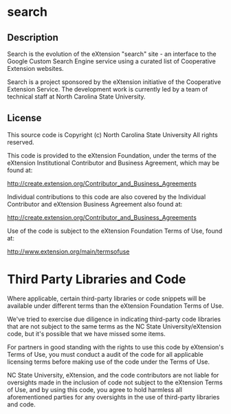 # search

## Description

Search is the evolution of the eXtension "search" site - an interface to the Google Custom Search Engine service using a curated list of Cooperative Extension websites.

Search is a project sponsored by the eXtension initiative of the Cooperative Extension Service. The development work is currently led by a team of technical staff at North Carolina State University.

## License

This source code is Copyright (c) North Carolina State University
All rights reserved.

This code is provided to the eXtension Foundation, under the terms of 
the eXtension Institutional Contributor and Business Agreement, which 
may be found at:

http://create.extension.org/Contributor_and_Business_Agreements

Individual contributions to this code are also covered by the Individual 
Contributor and eXtension Business Agreement also found at:

http://create.extension.org/Contributor_and_Business_Agreements

Use of the code is subject to the eXtension Foundation Terms of Use, found at:

http://www.extension.org/main/termsofuse

Third Party Libraries and Code
=============================

Where applicable, certain third-party libraries or code snippets will be available 
under different terms than the eXtension Foundation Terms of Use.

We've tried to exercise due diligence in indicating third-party code libraries that
are not subject to the same terms as the NC State University/eXtension code, but
it's possible that we have missed some items. 

For partners in good standing with the rights to use this code by eXtension's
Terms of Use, you must conduct a audit of the code for all applicable licensing
terms before making use of the code under the Terms of Use. 

NC State University, eXtension, and the code contributors are not liable for 
oversights made in the inclusion of code not subject to the eXtension Terms 
of Use, and by using this code, you agree to hold harmless all aforementioned
parties for any oversights in the use of third-party libraries and code.
